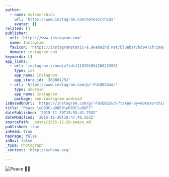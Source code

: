 ```yaml
---
author:
  - name: motesorchids
    url: 'https://www.instagram.com/motesorchids'
    avatar: {}
related: []
publisher:
  url: 'https://www.instagram.com'
  name: Instagram
  favicon: 'https://instagramstatic-a.akamaihd.net/bluebar/bd9471f/images/ico/favicon.ico'
  domain: instagram.com
keywords: []
app_links:
  - url: 'instagram://media?id=1118391084260223901'
    type: ios
    app_name: Instagram
    app_store_id: '389801252'
  - url: 'https://www.instagram.com/p/-FUsQBS2ud/'
    type: android
    app_name: Instagram
    package: com.instagram.android
isBasedOnUrl: 'https://instagram.com/p/-FUsQBS2ud/?taken-by=motesorchids'
title: "Peace \uD83C\uDDEB\uD83C\uDDF7"
datePublished: '2015-11-20T18:55:41.753Z'
dateModified: '2015-11-20T18:47:40.563Z'
sourcePath: _posts/2015-11-20-peace.md
published: true
inFeed: true
hasPage: false
inNav: false
_type: Photograph
_context: 'http://schema.org'

---
```

![Peace ](https://scontent.cdninstagram.com/hphotos-xfa1/t51.2885-15/s640x640/sh0.08/e35/12256850_199191030414795_489527173_n.jpg)